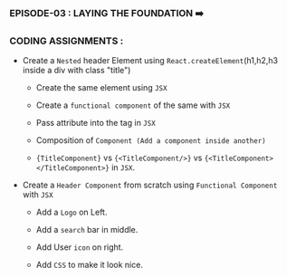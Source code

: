 ### EPISODE-03 : LAYING THE FOUNDATION ➡️ 

### CODING ASSIGNMENTS :

- Create a `Nested` header Element using `React.createElement`(h1,h2,h3 inside a div with class "title")

   - Create the same element using `JSX`

   - Create a `functional component` of the same with `JSX`

   - Pass attribute into the tag in `JSX`

   - Composition of `Component (Add a component inside another)`

   - `{TitleComponent}` vs `{<TitleComponent/>}` vs `{<TitleComponent></TitleComponent>}` in `JSX`.

- Create a `Header Component` from scratch using `Functional Component` with `JSX`

  - Add a `Logo` on Left.

  - Add a `search` bar in middle.

  - Add User `icon` on right.

  - Add `CSS` to make it look nice.


  
